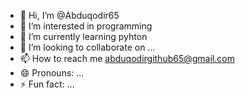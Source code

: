 - 👋 Hi, I’m @Abduqodir65
- 👀 I’m interested in programming
- 🌱 I’m currently learning pyhton
- 💞️ I’m looking to collaborate on ...
- 📫 How to reach me abduqodirgithub65@gmail.com
- 😄 Pronouns: ...
- ⚡ Fun fact: ...

<!---
Abduqodir65/Abduqodir65 is a ✨ special ✨ repository because its `README.md` (this file) appears on your GitHub profile.
You can click the Preview link to take a look at your changes.
--->
